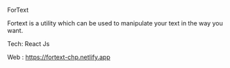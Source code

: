 ForText

Fortext is a utility which can be used to manipulate your text
in the way you want.

Tech: React Js

Web : https://fortext-chp.netlify.app
